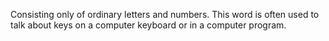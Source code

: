 Consisting only of ordinary letters and numbers. This word is often used
to talk about keys on a computer keyboard or in a computer program.
